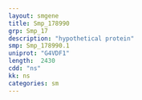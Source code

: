 ```yaml
---
layout: smgene
title: Smp_178990
grp: Smp_17
description: "hypothetical protein"
smp: Smp_178990.1
uniprot: "G4VDF1"
length:  2430
cdd: "ns"
kk: ns
categories: sm
---
```

